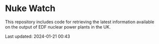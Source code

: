 # Nuke Watch

This repository includes code for retrieving the latest information available on the output of EDF nuclear power plants in the UK.

Last updated: 2024-01-21 00:43